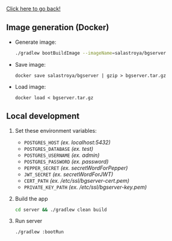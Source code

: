 [Click here to go back!](../README.md)

## Image generation (Docker)

- Generate image:

  ```sh
  ./gradlew bootBuildImage --imageName=salastroya/bgserver
  ```

- Save image:

  ```docker
  docker save salastroya/bgserver | gzip > bgserver.tar.gz
  ```

- Load image:
  ```docker
  docker load < bgserver.tar.gz
  ```

## Local development

1. Set these environment variables:
   - `POSTGRES_HOST` _(ex. localhost:5432)_
   - `POSTGRES_DATABASE` _(ex. test)_
   - `POSTGRES_USERNAME` _(ex. admin)_
   - `POSTGRES_PASSWORD` _(ex. password)_
   - `PEPPER_SECRET` _(ex. secretWordForPepper)_
   - `JWT_SECRET` _(ex. secretWordForJWT)_
   - `CERT_PATH` _(ex. /etc/ssl/bgserver-cert.pem)_
   - `PRIVATE_KEY_PATH` _(ex. /etc/ssl/bgserver-key.pem)_
2. Build the app
   ```sh
   cd server && ./gradlew clean build
   ```
3. Run server

   ```sh
   ./gradlew :bootRun
   ```

